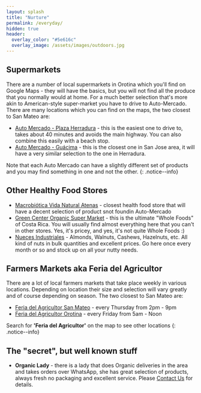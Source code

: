 ```yaml
---
layout: splash
title: "Nurture"
permalink: /everyday/
hidden: true
header:
  overlay_color: "#5e616c"
  overlay_image: /assets/images/outdoors.jpg
---
```


## Supermarkets

There are a number of local supermarkets in Orotina which you'll find on Google Maps - they will have the basics, but you will not find all the produce that you normally would at home. For a much better selection that's more akin to American-style super-market you have to drive to Auto-Mercado. There are many locations which you can find on the maps, the two closest to San Mateo are:

- [Auto Mercado - Plaza Herradura](https://goo.gl/maps/vmGtq92b97MXcAoq7) - this is the easiest one to drive to, takes about 40 minutes and avoids the main highway. You can also combine this easily with a beach stop.
- [Auto Mercado - Guácima](https://goo.gl/maps/U2Enpq2fQGsjtPFR7) - this is the closest one in San Jose area, it will have a very similar selection to the one in Herradura.

Note that each Auto Mercado can have a slightly different set of products and you may find something in one and not the other.
{: .notice--info}

## Other Healthy Food Stores

- [Macrobiótica Vida Natural Atenas](https://goo.gl/maps/CSAZMgPAyHKp4Dg88) - closest health food store that will have a decent selection of product snot foundin Auto-Mercado
- [Green Center Organic Super Market](https://goo.gl/maps/XTeYk8QyjAxmXUxY7) - this is the ultimate "Whole Foods" of Costa Rica. You will usually find almost everything here that you can't in other stores. Yes, it's pricey, and yes, it's not quite Whole Foods :)
- [Nueces Industriales](https://goo.gl/maps/fX54XAhwJqoViGMp7) - Almonds, Walnuts, Cashews, Hazelnuts, etc. All kind of nuts in bulk quantities and excellent prices. Go here once every month or so and stock up on all your nutty needs.

## Farmers Markets aka Feria del Agricultor

There are a lot of local farmers markets that take place weekly in various locations. Depending on location their size and selection will vary greatly and of course depending on season. The two closest to San Mateo are:

- [Feria del Agricultor San Mateo](https://goo.gl/maps/YgWdrJMwXyKDKMzn8) - every Thursday from 2pm - 9pm
- [Feria del Agricultor Orotina](https://goo.gl/maps/pz139vftniPLGZsA8) - every Friday from 5am - Noon

Search for **'Feria del Agricultor'** on the map to see other locations
{: .notice--info}

## The "secret", but well known stuff

- **Organic Lady** - there is a lady that does Organic deliveries in the area and takes orders over WhatsApp, she has great selection of products, always fresh no packaging and excellent service. Please [Contact Us](/about/) for details.
